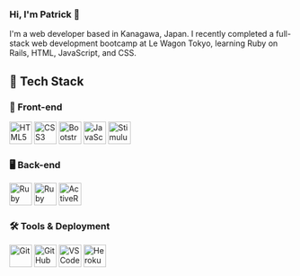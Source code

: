 <h3>Hi, I'm Patrick 👋</h3>
I'm a web developer based in Kanagawa, Japan. I recently completed a full-stack web development bootcamp at Le Wagon Tokyo, learning Ruby on Rails, HTML, JavaScript, and CSS.

## 🚀 Tech Stack

### 🎨 Front-end
<p>
  <img src="https://cdn.simpleicons.org/html5/E34F26" alt="HTML5" width="40" height="40"/>
  <img src="https://cdn.simpleicons.org/css3/1572B6" alt="CSS3" width="40" height="40"/>
  <img src="https://cdn.simpleicons.org/bootstrap/7952B3" alt="Bootstrap" width="40" height="40"/>
  <img src="https://cdn.simpleicons.org/javascript/F7DF1E" alt="JavaScript" width="40" height="40"/>
  <img src="https://cdn.simpleicons.org/javascript/E34F26" alt="Stimulus.js" width="40" height="40"/>
</p>

### 🖥️ Back-end
<p>
  <img src="https://cdn.simpleicons.org/ruby/CC342D" alt="Ruby" width="40" height="40"/>
  <img src="https://cdn.simpleicons.org/rails/CC0000" alt="Ruby on Rails" width="40" height="40"/>
  <img src="https://cdn.simpleicons.org/rails/CC0000" alt="ActiveRecord" width="40" height="40"/>
</p>

### 🛠️ Tools & Deployment
<p>
  <img src="https://cdn.simpleicons.org/git/F05032" alt="Git" width="40" height="40"/>
  <img src="https://cdn.simpleicons.org/github/181717" alt="GitHub" width="40" height="40"/>
  <img src="https://cdn.simpleicons.org/visualstudiocode/007ACC" alt="VS Code" width="40" height="40"/>
  <img src="https://cdn.simpleicons.org/heroku/430098" alt="Heroku" width="40" height="40"/>
</p>
